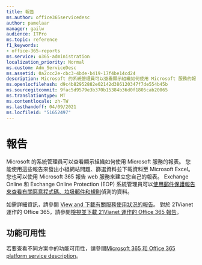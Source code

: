 ```yaml
---
title: 報告
ms.author: office365servicedesc
author: pamelaar
manager: gailw
audience: ITPro
ms.topic: reference
f1_keywords:
- office-365-reports
ms.service: o365-administration
localization_priority: Normal
ms.custom: Adm_ServiceDesc
ms.assetid: 0a2ccc2e-cbc3-4bde-b419-17f4be14cd24
description: Microsoft 的系統管理員可以查看顯示組織如何使用 Microsoft 服務的報表。 您能使用這些報告來發出小組網站問題、篩選資料並下載資料至 Microsoft Excel。 您也可以使用 Microsoft 365 報告 web 服務來建立您自己的報表。 Exchange Online 和 Exchange Online Protection (EOP) 系統管理員可以使用郵件保護報告來查看有關惡意程式碼、垃圾郵件和規則偵測的資料。
ms.openlocfilehash: d9c4b82952882e02142d386120347f7de554b45b
ms.sourcegitcommit: 9fac5d9579e3b370b15384b36d0f1805cab20065
ms.translationtype: MT
ms.contentlocale: zh-TW
ms.lasthandoff: 04/09/2021
ms.locfileid: "51652497"
---
```

# <a name="reports"></a>報告

Microsoft 的系統管理員可以查看顯示組織如何使用 Microsoft 服務的報表。 您能使用這些報告來發出小組網站問題、篩選資料並下載資料至 Microsoft Excel。 您也可以使用 Microsoft 365 報告 web 服務來建立您自己的報表。 Exchange Online 和 Exchange Online Protection (EOP) 系統管理員可以[使用郵件保護報告來查看有關惡意程式碼、垃圾郵件和規則](/exchange/monitoring/use-mail-protection-reports)偵測的資料。
  
如需詳細資訊，請參閱 [View and 下載有關服務使用狀況的報告](/microsoft-365/admin/activity-reports/activity-reports)。 對於 21Vianet 運作的 Office 365，請參閱[檢視並下載 21Vianet 運作的 Office 365 報告](/microsoft-365/admin/activity-reports/activity-reports)。
  
## <a name="feature-availability"></a>功能可用性

若要查看不同方案中的功能可用性，請參閱[Microsoft 365 和 Office 365 platform service description](office-365-platform-service-description.md)。
